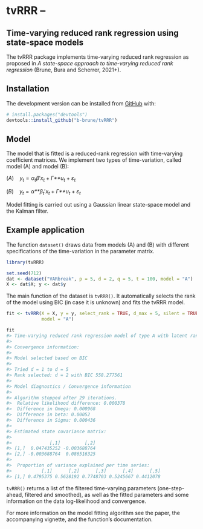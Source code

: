 
<!-- README.md is generated from README.Rmd. Please edit that file -->

# tvRRR –

## Time-varying reduced rank regression using state-space models

<!-- badges: start -->
<!-- badges: end -->

The tvRRR package implements time-varying reduced rank regression as
proposed in *A state-space approach to time-varying reduced rank
regression* (Brune, Bura and Scherrer, 2021+).

## Installation

The development version can be installed from
[GitHub](https://github.com/) with:

``` r
# install.packages("devtools")
devtools::install_github("b-brune/tvRRR")
```

## Model

The model that is fitted is a reduced-rank regression with time-varying
coefficient matrices. We implement two types of time-variation, called
model (A) and model (B):

(*A*)  *y*<sub>*t*</sub> = *α*<sub>*t*</sub>*β*′*x*<sub>*t*</sub> + *Γ**u*<sub>*t*</sub> + *ε*<sub>*t*</sub>

(*B*)  *y*<sub>*t*</sub> = *α**β*<sub>*t*</sub>′*x*<sub>*t*</sub> + *Γ**u*<sub>*t*</sub> + *ε*<sub>*t*</sub>

Model fitting is carried out using a Gaussian linear state-space model
and the Kalman filter.

## Example application

The function `dataset()` draws data from models (A) and (B) with
different specifications of the time-variation in the parameter matrix.

``` r
library(tvRRR)

set.seed(712)
dat <- dataset("VARbreak", p = 5, d = 2, q = 5, t = 100, model = "A")
X <- dat$X; y <- dat$y
```

The main function of the dataset is `tvRRR()`. It automatically selects
the rank of the model using BIC (in case it is unknown) and fits the
tvRRR model.

``` r
fit <- tvRRR(X = X, y = y, select_rank = TRUE, d_max = 5, silent = TRUE, 
             model = "A")

fit
#> Time-varying reduced rank regression model of type A with latent rank d = 2 
#> 
#> Convergence information: 
#> 
#> Model selected based on BIC
#> 
#> Tried d = 1 to d = 5
#> Rank selected: d = 2 with BIC 558.277561
#> 
#> Model diagnostics / Convergence information 
#> 
#> Algorithm stopped after 29 iterations. 
#>  Relative likelihood difference: 0.000378
#>  Difference in Omega: 0.000968
#>  Difference in beta: 0.00052
#>  Difference in Sigma: 0.000436 
#> 
#> Estimated state covariance matrix: 
#> 
#>              [,1]         [,2]
#> [1,]  0.047435252 -0.003688764
#> [2,] -0.003688764  0.086516325
#> 
#>  Proportion of variance explained per time series: 
#>           [,1]      [,2]      [,3]      [,4]      [,5]
#> [1,] 0.4795375 0.5628192 0.7748703 0.5245667 0.4412078
```

`tvRRR()` returns a list of the filtered time-varying parameters
(one-step-ahead, filtered and smoothed), as well as the fitted
parameters and some information on the data log-likelihood and
convergence.

For more information on the model fitting algorithm see the paper, the
accompanying vignette, and the function’s documentation.
